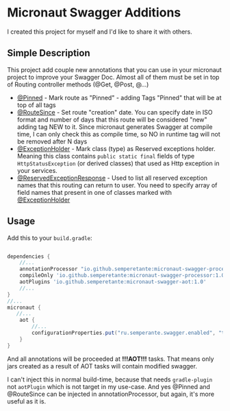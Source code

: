 <h1>Micronaut Swagger Additions</h1>

I created this project for myself and I'd like to share it with others.
## Simple Description
This project add couple new annotations that you can use in your micronaut project to improve your Swagger Doc. Almost all of them must be set in top of Routing controller methods (@Get, @Post, @...)

* [@Pinned](processor/src/main/java/ru/semperante/swagger/processor/Pinned.java) - Mark route as "Pinned" - adding Tags "Pinned" that will be at top of all tags
* [@RouteSince](processor/src/main/java/ru/semperante/swagger/processor/RouteSince.java) - Set route "creation" date. You can specify date in ISO format and number of days that this route will be considered "new" adding tag NEW to it. Since micronaut generates Swagger at compile time, I can only check this as compile time, so NO in runtime tag will not be removed after N days
* [@ExceptionHolder](processor/src/main/java/ru/semperante/swagger/processor/ExceptionHolder.java) - Mark class (type) as Reserved exceptions holder. Meaning this class contains `public static final` fields of type `HttpStatusException` (or derived classes) that used as Http exception in your services.
* [@ReservedExceptionResponse](processor/src/main/java/ru/semperante/swagger/processor/ReservedExceptionResponse.java) - Used to list all reserved exception names that this routing can return to user. You need to specify array of field names that present in one of classes marked with  [@ExceptionHolder](processor/src/main/java/ru/semperante/swagger/processor/ExceptionHolder.java)

## Usage
Add this to your `build.gradle`:
```groovy

dependencies {
    //...
    annotationProcessor "io.github.semperetante:micronaut-swagger-processor:1.0"
    compileOnly 'io.github.semperetante:micronaut-swagger-processor:1.0'
    aotPlugins 'io.github.semperetante:micronaut-swagger-aot:1.0'
    //...
}
//...
micronaut {
   //...
    aot {
        //...
        configurationProperties.put("ru.semperante.swagger.enabled", "true")
    }
}
```
And all annotations will be proceeded at **!!!AOT!!!** tasks. That means only jars created as a result of AOT tasks will contain modified swagger. 

I can't inject this in normal build-time, because that needs `gradle-plugin` not `aotPlugin` which is not target in my use-case. And yes @Pinned and @RouteSince can be injected in annotationProcessor, but again, it's more useful as it is.